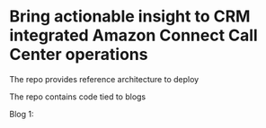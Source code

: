 # Bring actionable insight to CRM integrated Amazon Connect Call Center operations

The repo provides reference architecture to deploy 


The repo contains code tied to blogs

Blog 1: 


